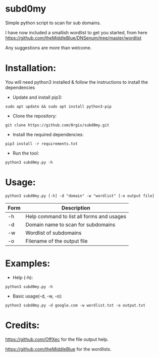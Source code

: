 # subd0my

Simple python script to scan for sub domains.

I have now included a smallish wordlist to get you started, from here https://github.com/theMiddleBlue/DNSenum/tree/master/wordlist

Any suggestions are more than welcome.


# Installation:
You will need python3 installed & follow the instructions to install the dependencies

- Update and install pip3:
```
sudo apt update && sudo apt install python3-pip
```

- Clone the repository:
```
git clone https://github.com/0rgis/subd0my.git
```

- Install the required dependencies:
```
pip3 install -r requirements.txt
```

- Run the tool:
```
python3 subd0my.py -h
```


# Usage:
```
python3 subd0my.py [-h] -d "domain" -w "wordlist" [-o output file]
```


Form          | Description   
------------- | -------------
-h            | Help command to list all forms and usages
-d            | Domain name to scan for subdomains
-w            | Wordlist of subdomains
-o            | Filename of the output file


# Examples: 

- Help (-h):
```
python3 subd0my.py -h
```

- Basic usage(-d, -w, -o):
```
python3 subd0my.py -d google.com -w wordlist.txt -o output.txt
```


# Credits:
https://github.com/OffXec for the file output help.

https://github.com/theMiddleBlue for the wordlists.
